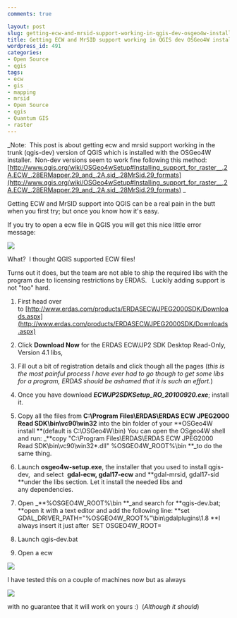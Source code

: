 ```yaml
---
comments: true

layout: post
slug: getting-ecw-and-mrsid-support-working-in-qgis-dev-osgeo4w-install
title: Getting ECW and MrSID support working in QGIS dev OSGeo4W install
wordpress_id: 491
categories:
- Open Source
- qgis
tags:
- ecw
- gis
- mapping
- mrsid
- Open Source
- qgis
- Quantum GIS
- raster
---
```


_Note:  This post is about getting ecw and mrsid support working in the trunk (qgis-dev) version of QGIS which is installed with the OSGeo4W installer.  Non-dev versions seem to work fine following this method: [http://www.qgis.org/wiki/OSGeo4wSetup#Installing_support_for_raster__.2A.ECW_.28ERMapper.29_and_.2A.sid_.28MrSid.29_formats](http://www.qgis.org/wiki/OSGeo4wSetup#Installing_support_for_raster__.2A.ECW_.28ERMapper.29_and_.2A.sid_.28MrSid.29_formats) _

Getting ECW and MrSID support into QGIS can be a real pain in the butt when you first try; but once you know how it's easy.

If you try to open a ecw file in QGIS you will get this nice little error message:

[](http://woostuff.files.wordpress.com/2011/03/error.png)[![](http://woostuff.files.wordpress.com/2011/03/error3.png)](http://woostuff.files.wordpress.com/2011/03/error2.png)

What?  I thought QGIS supported ECW files!

Turns out it does, but the team are not able to ship the required libs with the program due to licensing restrictions by ERDAS.   Luckily adding support is not "too" hard.



	
  1. First head over to [http://www.erdas.com/products/ERDASECWJPEG2000SDK/Downloads.aspx](http://www.erdas.com/products/ERDASECWJPEG2000SDK/Downloads.aspx)

	
  2. Click **Download Now** for the ERDAS ECW/JP2 SDK Desktop Read-Only, Version 4.1 libs,

	
  3. Fill out a bit of registration details and click though all the pages (_this is the most painful process I have ever had to go though to get some libs for a program, ERDAS should be ashamed that it is such an effort._)

	
  4. Once you have download **_ECWJP2SDKSetup_RO_20100920.exe_**; install it.

	
  5. Copy all the files from **C:\Program Files\ERDAS\ERDAS ECW JPEG2000 Read SDK\bin\vc90\win32** into the bin folder of your **OSGeo4W install **(default is C:\OSGeo4W\bin)
You can open the OSgeo4W shell and run: _**copy "C:\Program Files\ERDAS\ERDAS ECW JPEG2000 Read SDK\bin\vc90\win32\*.dll" %OSGEO4W_ROOT%\bin **_to do the same thing.

	
  6. Launch **osgeo4w-setup.exe**, the installer that you used to install qgis-dev,  and select  **gdal-ecw, gdal17-ecw** and **gdal-mrsid, gdal17-sid **under the libs section. Let it install the needed libs and any dependencies.

	
  7. Open _**%OSGEO4W_ROOT%\bin **_and search for **qgis-dev.bat; **open it with a text editor and add the following line:
**set GDAL_DRIVER_PATH="%OSGEO4W_ROOT%"\bin\gdalplugins\1.8
**I always insert it just after  SET OSGEO4W_ROOT=

	
  8. Launch qgis-dev.bat

	
  9. Open a ecw


[![](http://woostuff.files.wordpress.com/2011/03/ecw.png)](http://woostuff.files.wordpress.com/2011/03/ecw.png)

I have tested this on a couple of machines now but as always


![](http://woostuff.files.wordpress.com/2011/03/works-on-my-machine-starburst.jpg)


with no guarantee that it will work on yours :)  (_Although it should_)
